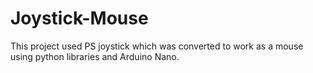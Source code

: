 # Joystick-Mouse
This project used PS joystick which was converted to work as a mouse using python libraries and Arduino Nano.
